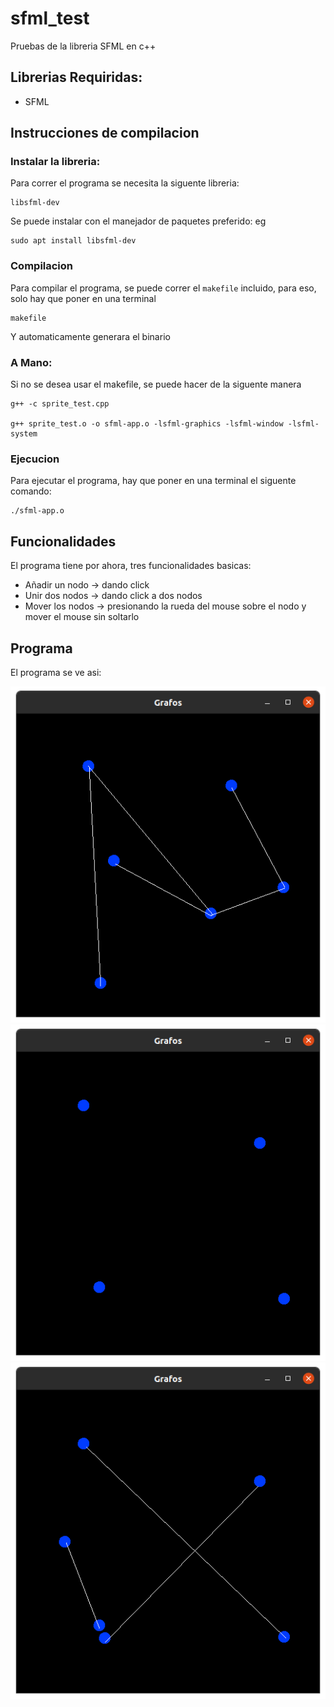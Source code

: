 # sfml_test
Pruebas de la libreria SFML en c++

## Librerias Requiridas:
* SFML

## Instrucciones de compilacion

### Instalar la libreria:
Para correr el programa se necesita la siguente libreria:
```
libsfml-dev
```
Se puede instalar con el manejador de paquetes preferido: eg 
```
sudo apt install libsfml-dev
```

### Compilacion

Para compilar el programa, se puede correr el `makefile` incluido, para eso, solo hay que poner en una terminal

```
makefile
```
Y automaticamente generara el binario

### A Mano:
Si no se desea usar el makefile, se puede hacer de la siguente manera
```
g++ -c sprite_test.cpp

g++ sprite_test.o -o sfml-app.o -lsfml-graphics -lsfml-window -lsfml-system
```

### Ejecucion
Para ejecutar el programa, hay que poner en una terminal el siguente comando:
```
./sfml-app.o
```

## Funcionalidades
El programa tiene por ahora, tres funcionalidades basicas:
* Añadir un nodo  -> dando click
* Unir dos nodos -> dando click a dos nodos
* Mover los nodos -> presionando la rueda del mouse sobre el nodo y mover el mouse sin soltarlo

## Programa

El programa se ve asi:

![Funcionamiento](Images/Funcionamiento.png)
![Funcionamiento2](Images/Funcionamiento2.png)
![Funcionamiento3](Images/Funcionamiento3.png)
